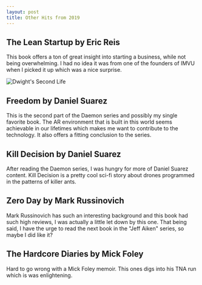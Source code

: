 ```yaml
---
layout: post
title: Other Hits from 2019
---
```


## The Lean Startup by Eric Reis

This book offers a ton of great insight into starting a business, while not being overwhelming. I had no idea it was from one of the founders of IMVU when I picked it up which was a nice surprise.

![Dwight's Second Life](https://i.pinimg.com/originals/b4/a2/70/b4a27076db88e22566738e87b5186285.jpg "Dwight Second Life")

## Freedom by Daniel Suarez

This is the second part of the Daemon series and possibly my single favorite book. The AR environment that is built in this world seems achievable in our lifetimes which makes me want to contribute to the technology. It also offers a fitting conclusion to the series. 

## Kill Decision by Daniel Suarez

After reading the Daemon series, I was hungry for more of Daniel Suarez content. Kill Decision is a pretty cool sci-fi story about drones programmed in the patterns of killer ants. 

## Zero Day by Mark Russinovich

Mark Russinovich has such an interesting background and this book had such high reviews, I was actually a little let down by this one. That being said, I have the urge to read the next book in the "Jeff Aiken" series, so maybe I did like it? 

## The Hardcore Diaries by Mick Foley

Hard to go wrong with a Mick Foley memoir. This ones digs into his TNA run which is was enlightening. 
